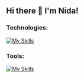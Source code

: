 ## Hi there 👋 I'm Nida!

### Technologies:
[![My Skills](https://skillicons.dev/icons?i=java,spring,html,css,bootstrap,mysql,postgres,&theme=light)](https://skillicons.dev)

### Tools:
[![My Skills](https://skillicons.dev/icons?i=idea,postman,vscode&theme=light)](https://skillicons.dev)

<!--

![](http://github-profile-summary-cards.vercel.app/api/cards/repos-per-language?username=nidaonder&theme=aura_dark)

[![GitHub Streak](https://streak-stats.demolab.com?user=nidaonder&theme=rising-sun&hide_border=true&date_format=j%20M%5B%20Y%5D)](https://git.io/streak-stats) 

[![Anurag's GitHub stats](https://github-readme-stats.vercel.app/api?username=nidaonder)](https://github.com/anuraghazra/github-readme-stats)

**nidaonder/nidaonder** is a ✨ _special_ ✨ repository because its `README.md` (this file) appears on your GitHub profile.

Here are some ideas to get you started:

- 🔭 I’m currently working on ...
- 🌱 I’m currently learning ...
- 👯 I’m looking to collaborate on ...
- 🤔 I’m looking for help with ...
- 💬 Ask me about ...
- 📫 How to reach me: ...
- 😄 Pronouns: ...
- ⚡ Fun fact: ...
-->
